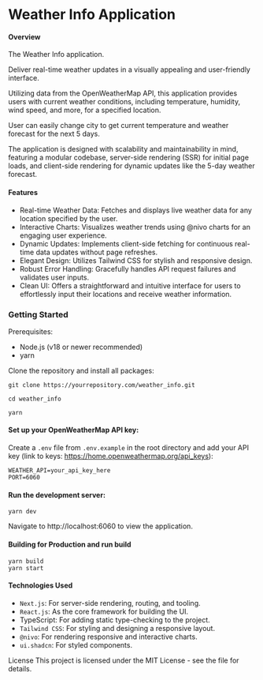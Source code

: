 # Weather Info Application

#### Overview

The Weather Info application.

Deliver real-time weather updates in a visually appealing and user-friendly interface.

Utilizing data from the OpenWeatherMap API, this application provides users with current weather conditions, including temperature, humidity, wind speed, and more, for a specified location.

User can easily change city to get current temperature and weather forecast for the next 5 days.

The application is designed with scalability and maintainability in mind, featuring a modular codebase, server-side rendering (SSR) for initial page loads, and client-side rendering for dynamic updates like the 5-day weather forecast.

#### Features

- Real-time Weather Data: Fetches and displays live weather data for any location specified by the user.
- Interactive Charts: Visualizes weather trends using @nivo charts for an engaging user experience.
- Dynamic Updates: Implements client-side fetching for continuous real-time data updates without page refreshes.
- Elegant Design: Utilizes Tailwind CSS for stylish and responsive design.
- Robust Error Handling: Gracefully handles API request failures and validates user inputs.
- Clean UI: Offers a straightforward and intuitive interface for users to effortlessly input their locations and receive weather information.

### Getting Started

Prerequisites:

- Node.js (v18 or newer recommended)
- yarn

Clone the repository and install all packages:

```
git clone https://yourrepository.com/weather_info.git

cd weather_info

yarn
```

#### Set up your OpenWeatherMap API key:

Create a `.env` file from `.env.example` in the root directory and add your API key (link to keys: https://home.openweathermap.org/api_keys):

```
WEATHER_API=your_api_key_here
PORT=6060
```

#### Run the development server:

```
yarn dev
```

Navigate to http://localhost:6060 to view the application.

#### Building for Production and run build

```
yarn build
yarn start
```

#### Technologies Used

- `Next.js`: For server-side rendering, routing, and tooling.
- `React.js`: As the core framework for building the UI.
- TypeScript: For adding static type-checking to the project.
- `Tailwind CSS`: For styling and designing a responsive layout.
- `@nivo`: For rendering responsive and interactive charts.
- `ui.shadcn`: For styled components.

License
This project is licensed under the MIT License - see the file for details.
